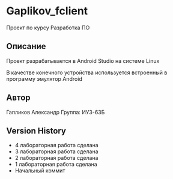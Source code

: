 # Gaplikov_fclient

Проект по курсу Разработка ПО

## Описание

Проект разрабатывается в Android Studio на системе Linux

В качестве конечного устройства используется встроенный в программу эмулятор Android

## Автор

Гапликов Александр
Группа: ИУ3-63Б

## Version History

* 4 лабораторная работа сделана
* 3 лабораторная работа сделана
* 2 лабораторная работа сделана
* 1 лабораторная работа сделана
* Начальный коммит 

